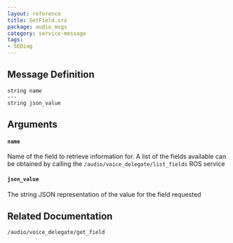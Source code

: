 ```yaml
---
layout: reference
title: GetField.srv
package: audio_msgs
category: service-message
tags: 
- SEDiag 
---
```


## Message Definition
```
string name
---
string json_value
```

## Arguments
#### `name`
Name of the field to retrieve information for. A list of the fields available 
can be obtained by calling the ``/audio/voice_delegate/list_fields`` ROS 
service

#### `json_value`
The string JSON representation of the value for the field requested

## Related Documentation
``/audio/voice_delegate/get_field``  
